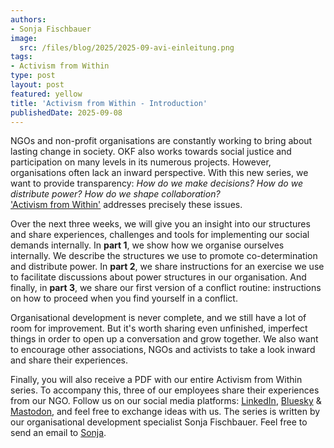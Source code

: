 ```yaml
---
authors:
- Sonja Fischbauer
image:
  src: /files/blog/2025/2025-09-avi-einleitung.png
tags:
- Activism from Within
type: post
layout: post
featured: yellow
title: 'Activism from Within - Introduction'
publishedDate: 2025-09-08
---
```

NGOs and non-profit organisations are constantly working to bring about lasting change in society. OKF also works towards social justice and participation on many levels in its numerous projects. However, organisations often lack an inward perspective. With this new series, we want to provide transparency: *How do we make decisions? How do we distribute power? How do we shape collaboration?*<br> ['Activism from Within'](https://okfn.de/aktivismus-von-innen/) addresses precisely these issues.

Over the next three weeks, we will give you an insight into our structures and share experiences, challenges and tools for implementing our social demands internally.
In **part 1**, we show how we organise ourselves internally. We describe the structures we use to promote co-determination and distribute power. In **part 2**, we share instructions for an exercise we use to facilitate discussions about power structures in our organisation. And finally, in **part 3**, we share our first version of a conflict routine: instructions on how to proceed when you find yourself in a conflict.

Organisational development is never complete, and we still have a lot of room for improvement. But it's worth sharing even unfinished, imperfect things in order to open up a conversation and grow together. We also want to encourage other associations, NGOs and activists to take a look inward and share their experiences.

Finally, you will also receive a PDF with our entire Activism from Within series. To accompany this, three of our employees share their experiences from our NGO. Follow us on our social media platforms: [LinkedIn](https://www.linkedin.com/company/10282039), [Bluesky](https://bsky.app/profile/okfde.bsky.social) & [Mastodon](https://chaos.social/@okfde), and feel free to exchange ideas with us. The series is written by our organisational development specialist Sonja Fischbauer. Feel free to send an email to [Sonja](mailto:sonja.fischbauer@okfn.de).
